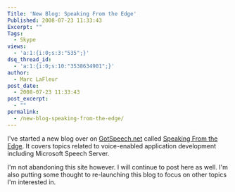 ```yaml
---
Title: 'New Blog: Speaking From the Edge'
Published: 2008-07-23 11:33:43
Excerpt: ""
Tags:
  - Skype
views:
  - 'a:1:{i:0;s:3:"535";}'
dsq_thread_id:
  - 'a:1:{i:0;s:10:"3538634901";}'
author:
  - Marc LaFleur
post_date:
  - 2008-07-23 11:33:43
post_excerpt:
  - ""
permalink:
  - /new-blog-speaking-from-the-edge/
---
```

<p>I've started a new blog over on <a href="http://gotspeech.net/" target="_blank">GotSpeech.net</a> called <a href="http://gotspeech.net/blogs/speakingfromtheedge" target="_blank">Speaking From the Edge</a>. It covers topics related to voice-enabled application development including Microsoft Speech Server.&#160; </p>  <p>I'm not abandoning this site however. I will continue to post here as well. I'm also putting some thought to re-launching this blog to focus on other topics I'm interested in. </p>